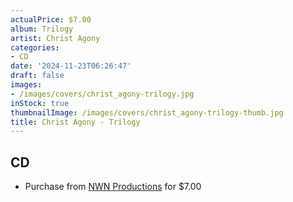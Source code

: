 ```yaml
---
actualPrice: $7.00
album: Trilogy
artist: Christ Agony
categories:
- CD
date: '2024-11-23T06:26:47'
draft: false
images:
- /images/covers/christ_agony-trilogy.jpg
inStock: true
thumbnailImage: /images/covers/christ_agony-trilogy-thumb.jpg
title: Christ Agony - Trilogy
---
```


## CD
* Purchase from [NWN Productions](http://shop.nwnprod.com/index.php?route=product/product&path=93&product_id=53442&sort=pd.name&order=ASC) for $7.00
